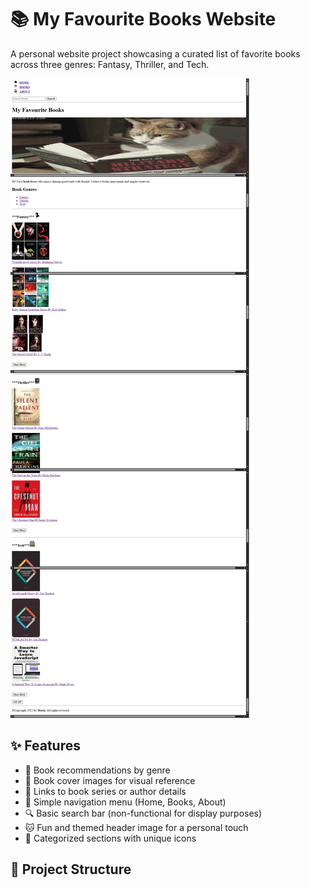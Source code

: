# 📚 My Favourite Books Website

A personal website project showcasing a curated list of favorite books across three genres: Fantasy, Thriller, and Tech.

![Screenshot](screenshot.png)

## ✨ Features

- 📖 Book recommendations by genre
- 📸 Book cover images for visual reference
- 📌 Links to book series or author details
- 🧭 Simple navigation menu (Home, Books, About)
- 🔍 Basic search bar (non-functional for display purposes)
- 🐱 Fun and themed header image for a personal touch
- 🧵 Categorized sections with unique icons

## 📂 Project Structure
